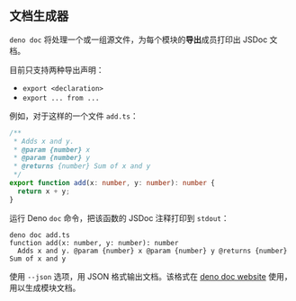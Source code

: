## 文档生成器

`deno doc` 将处理一个或一组源文件，为每个模块的**导出**成员打印出 JSDoc 文档。

目前只支持两种导出声明：

+ `export <declaration>`
+ `export ... from ...`

例如，对于这样的一个文件 `add.ts`：

```ts
/**
 * Adds x and y.
 * @param {number} x
 * @param {number} y
 * @returns {number} Sum of x and y
 */
export function add(x: number, y: number): number {
  return x + y;
}
```

运行 Deno `doc` 命令，把该函数的 JSDoc 注释打印到 `stdout`：

```shell
deno doc add.ts
function add(x: number, y: number): number
  Adds x and y. @param {number} x @param {number} y @returns {number} Sum of x and y
```

使用 `--json` 选项，用 JSON 格式输出文档。该格式在 [deno doc website](https://github.com/denoland/doc_website) 使用，用以生成模块文档。
